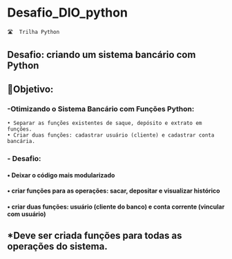 
# Desafio_DIO_python
    🛣️  Trilha Python

## Desafio: criando um sistema bancário com Python

## 🎯Objetivo:

### -Otimizando o Sistema Bancário com Funções Python:
    • Separar as funções existentes de saque, depósito e extrato em funções.
    • Criar duas funções: cadastrar usuário (cliente) e cadastrar conta bancária.
    
### - Desafio:
#### • Deixar o código mais modularizado
#### • criar funções para as operações: sacar, depositar e visualizar histórico
#### • criar duas funções: usuário (cliente do banco) e conta corrente (vincular com usuário)

## *Deve ser criada funções para todas as operações do sistema.
